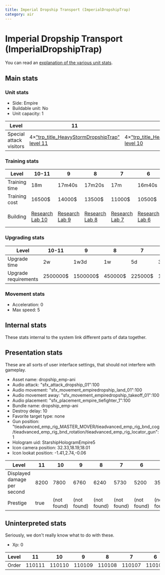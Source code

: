 ```yaml
---
title: Imperial Dropship Transport (ImperialDropshipTrap)
category: air
---
```


# Imperial Dropship Transport (ImperialDropshipTrap)

You can read an [explanation  of the various unit stats](unitexplained.md).

## Main stats

### Unit stats

  * Side: Empire
  * Buildable unit: No
  * Unit capacity: 1

|Level                  |11                                                                          |10                                                                          |9                                                                          |8                                                                          |7                                                                          |6                                                                          |5                                                                          |4                                                                          |3                                                                          |2                                                                          |1                                                                          |
|-----------------------|----------------------------------------------------------------------------|----------------------------------------------------------------------------|---------------------------------------------------------------------------|---------------------------------------------------------------------------|---------------------------------------------------------------------------|---------------------------------------------------------------------------|---------------------------------------------------------------------------|---------------------------------------------------------------------------|---------------------------------------------------------------------------|---------------------------------------------------------------------------|---------------------------------------------------------------------------|
|Special attack visitors|4×["trp_title_HeavyStormDropshipTrap" level 11](HeavyStormDropshipTrap.html)|4×["trp_title_HeavyStormDropshipTrap" level 10](HeavyStormDropshipTrap.html)|4×["trp_title_HeavyStormDropshipTrap" level 9](HeavyStormDropshipTrap.html)|4×["trp_title_HeavyStormDropshipTrap" level 8](HeavyStormDropshipTrap.html)|4×["trp_title_HeavyStormDropshipTrap" level 7](HeavyStormDropshipTrap.html)|4×["trp_title_HeavyStormDropshipTrap" level 6](HeavyStormDropshipTrap.html)|3×["trp_title_HeavyStormDropshipTrap" level 5](HeavyStormDropshipTrap.html)|3×["trp_title_HeavyStormDropshipTrap" level 4](HeavyStormDropshipTrap.html)|3×["trp_title_HeavyStormDropshipTrap" level 3](HeavyStormDropshipTrap.html)|3×["trp_title_HeavyStormDropshipTrap" level 2](HeavyStormDropshipTrap.html)|3×["trp_title_HeavyStormDropshipTrap" level 1](HeavyStormDropshipTrap.html)|


### Training stats

|Level        |10-11                                   |9                                      |8                                      |7                                      |6                                      |5                                      |4                                      |3                                      |2                                      |1                                            |
|-------------|----------------------------------------|---------------------------------------|---------------------------------------|---------------------------------------|---------------------------------------|---------------------------------------|---------------------------------------|---------------------------------------|---------------------------------------|---------------------------------------------|
|Training time|18m                                     |17m40s                                 |17m20s                                 |17m                                    |16m40s                                 |16m20s                                 |16m                                    |15m40s                                 |15m20s                                 |15m                                          |
|Training cost|16500$                                  |14000$                                 |13500$                                 |11000$                                 |10500$                                 |8000$                                  |7500$                                  |5000$                                  |4500$                                  |4000$                                        |
|Building     |[Research Lab 10](empireOffenseLab.html)|[Research Lab 9](empireOffenseLab.html)|[Research Lab 8](empireOffenseLab.html)|[Research Lab 7](empireOffenseLab.html)|[Research Lab 6](empireOffenseLab.html)|[Research Lab 5](empireOffenseLab.html)|[Research Lab 4](empireOffenseLab.html)|[Research Lab 3](empireOffenseLab.html)|[Research Lab 2](empireOffenseLab.html)|[Starship Command 9](empireFleetCommand.html)|


### Upgrading stats

|Level               |10-11   |9       |8      |7      |6      |5     |4     |3     |2    |1    |
|--------------------|--------|--------|-------|-------|-------|------|------|------|-----|-----|
|Upgrade time        |2w      |1w3d    |1w     |5d     |3d     |1d    |8h    |3h    |1h30m|0s   |
|Upgrade requirements|2500000$|1500000$|450000$|225000$|135000$|50000$|20000$|10000$|5000$|2000$|


### Movement stats

  * Acceleration: 0
  * Max speed: 5

## Internal stats

These stats internal to the system link different parts of data together.


## Presentation stats

These are all sorts of user interface settings, that should not interfere with gameplay.

  * Asset name: dropship_emp-ani
  * Audio attack: "sfx_attack_dropship_01":100
  * Audio movement: "sfx_movement_empiredropship_land_01":100
  * Audio movement away: "sfx_movement_empiredropship_takeoff_01":100
  * Audio placement: "sfx_placement_empire_tiefighter_1":100
  * Bundle name: dropship_emp-ani
  * Destroy delay: 10
  * Favorite target type: none
  * Gun position: "tieadvanced_emp_rig_MASTER_MOVER/tieadvanced_emp_rig_bnd_cog/tieadvanced_emp_rig_bnd_rotation/tieadvanced_emp_rig_locator_gun":1
  * Hologram uid: StarshipHologramEmpire5
  * Icon camera position: 32.33,18.19,18.01
  * Icon lookat position: -1.41,2.74,-0.06

|Level                      |11  |10         |9          |8          |7          |6          |5          |4          |3          |2          |1          |
|---------------------------|----|-----------|-----------|-----------|-----------|-----------|-----------|-----------|-----------|-----------|-----------|
|Displayed damage per second|8200|7800       |6760       |6240       |5730       |5200       |3510       |3120       |2730       |2350       |1950       |
|Prestige                   |true|(not found)|(not found)|(not found)|(not found)|(not found)|(not found)|(not found)|(not found)|(not found)|(not found)|


## Uninterpreted stats

Seriously, we don't really know what to do with these.

  * Xp: 0

|Level|11    |10    |9     |8     |7     |6     |5     |4     |3     |2     |1     |
|-----|------|------|------|------|------|------|------|------|------|------|------|
|Order|110111|110110|110109|110108|110107|110106|110105|110104|110103|110102|110101|


